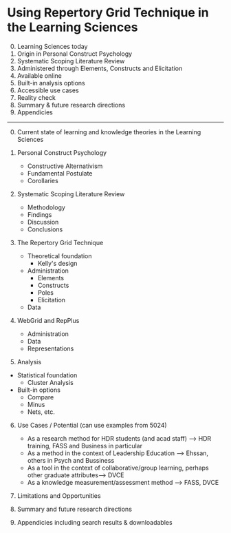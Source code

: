 # Using Repertory Grid Technique in the Learning Sciences

0. Learning Sciences today
1. Origin in Personal Construct Psychology
2. Systematic Scoping Literature Review
3. Administered through Elements, Constructs and Elicitation
4. Available online
5. Built-in analysis options
6. Accessible use cases
7. Reality check
8. Summary & future research directions
9. Appendicies

---

0. Current state of learning and knowledge theories in the Learning Sciences

1. Personal Construct Psychology
   - Constructive Alternativism
   - Fundamental Postulate
   - Corollaries

2. Systematic Scoping Literature Review
   - Methodology
   - Findings
   - Discussion
   - Conclusions

3. The Repertory Grid Technique
    - Theoretical foundation
       - Kelly's design
    - Administration
        - Elements
        - Constructs
        - Poles
        - Elicitation
     - Data

4.  WebGrid and RepPlus
      - Administration
      - Data
      - Representations

5. Analysis
  - Statistical foundation
    - Cluster Analysis
  - Built-in options
      - Compare
      - Minus
      - Nets, etc.

6.  Use Cases / Potential (can use examples from 5024)
      - As a research method for HDR students (and acad staff) --> HDR training, FASS and Business in particular
      - As a method in the context of Leadership Education --> Ehssan, others in Psych and Bussiness
      - As a tool in the context of collaborative/group learning, perhaps other graduate attributes--> DVCE
      - As a knowledge measurement/assessment method --> FASS, DVCE

7. Limitations and Opportunities
8. Summary and future research directions
9. Appendicies including search results & downloadables
